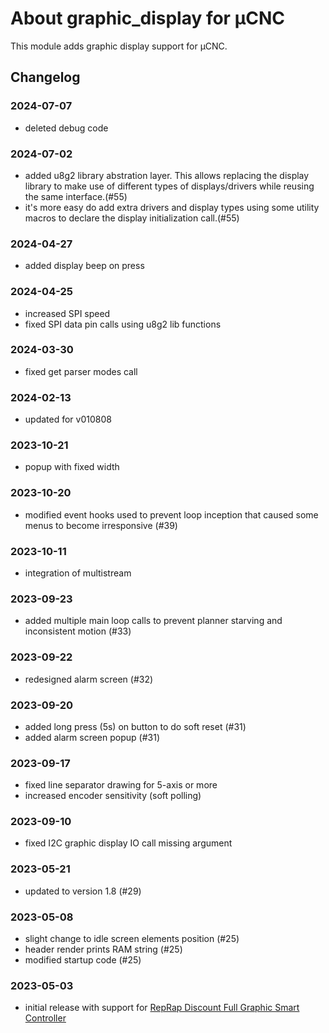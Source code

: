 # About graphic_display for µCNC

This module adds graphic display support for µCNC.

## Changelog

### 2024-07-07

- deleted debug code

### 2024-07-02

- added u8g2 library abstration layer. This allows replacing the display library to make use of different types of displays/drivers while reusing the same interface.(#55)
- it's more easy do add extra drivers and display types using some utility macros to declare the display initialization call.(#55)

### 2024-04-27

- added display beep on press

### 2024-04-25

- increased SPI speed
- fixed SPI data pin calls using u8g2 lib functions

### 2024-03-30

- fixed get parser modes call

### 2024-02-13

- updated for v010808

### 2023-10-21
- popup with fixed width

### 2023-10-20
- modified event hooks used to prevent loop inception that caused some menus to become irresponsive (#39)

### 2023-10-11
- integration of multistream

### 2023-09-23
- added multiple main loop calls to prevent planner starving and inconsistent motion (#33)

### 2023-09-22
- redesigned alarm screen (#32)

### 2023-09-20
- added long press (5s) on button to do soft reset (#31)
- added alarm screen popup (#31)


### 2023-09-17
- fixed line separator drawing for 5-axis or more
- increased encoder sensitivity (soft polling)

### 2023-09-10
- fixed I2C graphic display IO call missing argument

### 2023-05-21

- updated to version 1.8 (#29)

### 2023-05-08

- slight change to idle screen elements position (#25)
- header render prints RAM string (#25)
- modified startup code (#25)

### 2023-05-03

- initial release with support for [RepRap Discount Full Graphic Smart Controller](https://reprap.org/wiki/RepRapDiscount_Full_Graphic_Smart_Controller)
